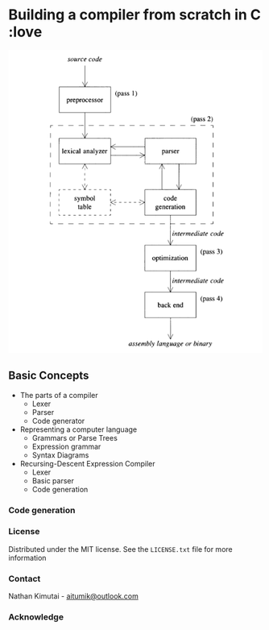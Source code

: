 # Building a compiler from scratch in C :love

![Compiler Structure](/images/compiler.png)

## Basic Concepts
* The parts of a compiler
  * Lexer
  * Parser
  * Code generator
* Representing a computer language
  * Grammars or Parse Trees
  * Expression grammar
  * Syntax Diagrams
* Recursing-Descent Expression Compiler
  * Lexer
  * Basic parser
  * Code generation

### Code generation

### License
Distributed under the MIT license. See the `LICENSE.txt` file for more
information

### Contact
Nathan Kimutai - aitumik@outlook.com


### Acknowledge



